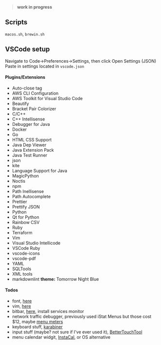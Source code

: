 > __work in progress__

## Scripts  
`macos.sh`, `brewin.sh`


## VSCode setup
Navigate to Code->Preferences->Settings, then click Open Settings (JSON)
Paste in settings located in `vscode.json`
#### Plugins/Extensions
- Auto-close tag
- AWS CLI Configuration
- AWS Toolkit for Visual Studio Code
- Beautify
- Bracket Pair Colorizer
- C/C++
- C++ Intellisense
- Debugger for Java
- Docker
- Go
- HTML CSS Support
- Java Dep Viewer
- Java Extension Pack
- Java Test Runner
- json
- kite
- Language Support for Java
- MagicPython
- Noctis
- npm
- Path Inellisense
- Path Autocomplete
- Prettier
- Prettify JSON
- Python
- Qt for Python
- Rainbow CSV
- Ruby
- Terraform
- Vim
- Visual Studio Intellicode
- VSCode Ruby
- vscode-icons
- vscode-pdf
- YAML
- SQLTools
- XML tools
- markdownlint
__theme:__ Tomorrow Night Blue


#### Todos
- font, [here](https://adobe-fonts.github.io/source-code-pro/)
- vim, [here](https://github.com/amix/vimrc)
- bitbar, [here](https://bitbar.com/), install services monitor
- network traffic debugger, previously used iStat Menus but those cost $12, maybe [menu meters](https://member.ipmu.jp/yuji.tachikawa/MenuMetersElCapitan/)
- keyboard stuff, [karabiner](https://pqrs.org/osx/karabiner/)
- input stuff (maybe? not sure if I've ever used it), [BetterTouchTool](https://folivora.ai/)
- menu calendar widgit, [InstaCal](https://folivora.ai/), or OS alternative
